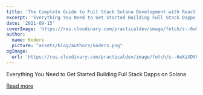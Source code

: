 ```yaml
---
title: 'The Complete Guide to Full Stack Solana Development with React, Anchor, Rust, and Phantom'
excerpt: 'Everything You Need to Get Started Building Full Stack Dapps on Solana'
date: '2021-09-15'
coverImage: 'https://res.cloudinary.com/practicaldev/image/fetch/s--6wXiXDVK--/c_imagga_scale,f_auto,fl_progressive,h_420,q_auto,w_1000/https://dev-to-uploads.s3.amazonaws.com/uploads/articles/nl0h25rp5h9ytg5wnrj7.png'
author:
  name: Koders
  picture: "assets/blog/authors/koders.png"
ogImage:
  url: 'https://res.cloudinary.com/practicaldev/image/fetch/s--6wXiXDVK--/c_imagga_scale,f_auto,fl_progressive,h_420,q_auto,w_1000/https://dev-to-uploads.s3.amazonaws.com/uploads/articles/nl0h25rp5h9ytg5wnrj7.png'
---
```


Everything You Need to Get Started Building Full Stack Dapps on Solana

[Read more](https://dev.to/dabit3/the-complete-guide-to-full-stack-solana-development-with-react-anchor-rust-and-phantom-3291)
